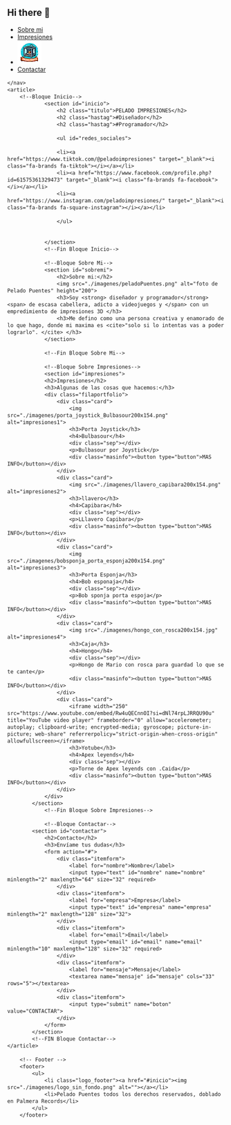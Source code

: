 ## Hi there 👋

<!DOCTYPE html>
<html lang="es">
<head>
    <meta charset="UTF-8">
    <meta name="viewport" content="width=device-width, initial-scale=1.0">
    <link rel="preconnect" href="https://fonts.googleapis.com">
    <link rel="preconnect" href="https://fonts.gstatic.com" crossorigin>
    <link href="https://fonts.googleapis.com/css2?family=Roboto:ital,wght@0,100..900;1,100..900&display=swap" rel="stylesheet">
    <script src="https://kit.fontawesome.com/c212f74d9d.js" crossorigin="anonymous"></script>
    <link rel="stylesheet" href="./css/estilos.css">
    <title>Pelado Impresiones</title>
</head>
<body>
    <!--Menu navegacion-->
    <nav>
        <ul>
                 <li><a href="#sobremi">Sobre mi</a></li>
                 <li><a href="#impresiones">Impresiones</a></li>
                 <li id="logo"><img src="./imagenes/logo_sin_fondo.png" alt="Logo_de_pelado.impresiones" ></li>
                 <li><a href="#contactar">Contactar</a></li>
        </ul>

    </nav>
    <article>
        <!--Bloque Inicio-->
                <section id="inicio">
                    <h2 class="titulo">PELADO IMPRESIONES</h2>
                    <h2 class="hastag">#Diseñador</h2>
                    <h2 class="hastag">#Programador</h2>

                    <ul id="redes_sociales">

                    <li><a href="https://www.tiktok.com/@peladoimpresiones" target="_blank"><i class="fa-brands fa-tiktok"></i></a></li>
                    <li><a href="https://www.facebook.com/profile.php?id=61575361329473" target="_blank"><i class="fa-brands fa-facebook"></i></a></li>
                    <li><a href="https://www.instagram.com/peladoimpresiones/" target="_blank"><i class="fa-brands fa-square-instagram"></i></a></li>

                    </ul>
                               
                            
                </section>
                <!--Fin Bloque Inicio-->

                <!--Bloque Sobre Mi-->
                <section id="sobremi">
                    <h2>Sobre mi:</h2>
                    <img src="./imagenes/peladoPuentes.png" alt="foto de Pelado Puentes" height="200">
                    <h3>Soy <strong> diseñador y programador</strong> <span> de escasa cabellera, adicto a videojuegos y </span> con un empredimiento de impresiones 3D </h3>
                    <h3>Me defino como una persona creativa y enamorado de lo que hago, donde mi maxima es <cite>"solo si lo intentas vas a poder lograrlo". </cite> </h3>
                </section> 

                <!--Fin Bloque Sobre Mi-->

                <!--Bloque Sobre Impresiones-->
                <section id="impresiones">
                <h2>Impresiones</h2>
                <h3>Algunas de las cosas que hacemos:</h3>
                <div class="filaportfolio">
                    <div class="card">
                        <img src="./imagenes/porta_joystick_Bulbasour200x154.png" alt="impresiones1">
                        <h3>Porta Joystick</h3>
                        <h4>Bulbasour</h4>
                        <div class="sep"></div>
                        <p>Bulbasour por Joystick</p>
                        <div class="masinfo"><button type="button">MAS INFO</button></div>
                    </div>
                    <div class="card">
                        <img src="./imagenes/llavero_capibara200x154.png" alt="impresiones2">
                        <h3>llavero</h3>
                        <h4>Capibara</h4>
                        <div class="sep"></div>
                        <p>LLlavero Capibara</p>
                        <div class="masinfo"><button type="button">MAS INFO</button></div>
                    </div>
                    <div class="card">
                        <img src="./imagenes/bobsponja_porta_esponja200x154.png" alt="impresiones3">
                        <h3>Porta Esponja</h3>
                        <h4>Bob esponaja</h4>
                        <div class="sep"></div>
                        <p>Bob sponja porta espoja</p>
                        <div class="masinfo"><button type="button">MAS INFO</button></div>
                    </div>
                    <div class="card">
                        <img src="./imagenes/hongo_con_rosca200x154.jpg" alt="impresiones4">
                        <h3>Caja</h3>
                        <h4>Hongo</h4>
                        <div class="sep"></div>
                        <p>Hongo de Mario con rosca para guardad lo que se te cante</p>
                        <div class="masinfo"><button type="button">MAS INFO</button></div>
                    </div>
                    <div class="card">
                        <iframe width="250" src="https://www.youtube.com/embed/Rw4uQECnnOI?si=dNl74rpLJRRQU90u" title="YouTube video player" frameborder="0" allow="accelerometer; autoplay; clipboard-write; encrypted-media; gyroscope; picture-in-picture; web-share" referrerpolicy="strict-origin-when-cross-origin" allowfullscreen></iframe>
                        <h3>Yotube</h3>
                        <h4>Apex leyends</h4>
                        <div class="sep"></div>
                        <p>Torne de Apex leyends con .Caida</p>
                        <div class="masinfo"><button type="button">MAS INFO</button></div>
                    </div>
                </div>
            </section>
                <!--Fin Bloque Sobre Impresiones-->

                <!--Bloque Contactar-->
            <section id="contactar">
                <h2>Contacto</h2>
                <h3>Envíame tus dudas</h3>
                <form action="#">
                    <div class="itemform">
                        <label for="nombre">Nombre</label>
                        <input type="text" id="nombre" name="nombre" minlength="2" maxlength="64" size="32" required>
                    </div>
                    <div class="itemform">
                        <label for="empresa">Empresa</label>
                        <input type="text" id="empresa" name="empresa" minlength="2" maxlength="128" size="32">
                    </div>
                    <div class="itemform">
                        <label for="email">Email</label>
                        <input type="email" id="email" name="email" minlength="10" maxlength="128" size="32" required>
                    </div>
                    <div class="itemform">
                        <label for="mensaje">Mensaje</label>
                        <textarea name="mensaje" id="mensaje" cols="33" rows="5"></textarea>
                    </div>
                    <div class="itemform">
                        <input type="submit" name="boton" value="CONTACTAR">
                    </div>
                </form>
            </section>
            <!--FIN Bloque Contactar-->
    </article>
    
        <!-- Footer -->
        <footer>
            <ul>
                <li class="logo_footer"><a href="#inicio"><img src="./imagenes/logo_sin_fondo.png" alt=""></a></li>
                <li>Pelado Puentes todos los derechos reservados, doblado en Palmera Records</li>
            </ul>
        </footer>
</body>
</html>

